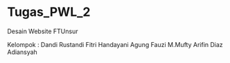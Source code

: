 # Tugas_PWL_2
Desain Website FTUnsur

Kelompok :
Dandi Rustandi
Fitri Handayani
Agung Fauzi
M.Mufty Arifin
Diaz Adiansyah
